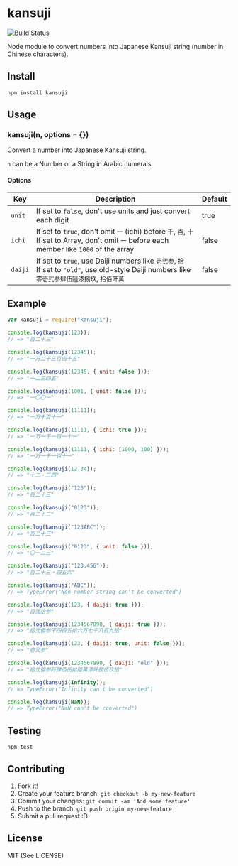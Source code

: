 # kansuji

[![Build Status](https://travis-ci.org/io-monad/kansuji.svg?branch=master)](https://travis-ci.org/io-monad/kansuji)

Node module to convert numbers into Japanese Kansuji string (number in Chinese characters).

## Install

    npm install kansuji

## Usage

### kansuji(n, options = {})

Convert a number into Japanese Kansuji string.

`n` can be a Number or a String in Arabic numerals.

#### Options

| Key     | Description | Default |
| ------- | ----------- | ------- |
| `unit`  | If set to `false`, don't use units and just convert each digit | true  |
| `ichi`  | If set to `true`, don't omit `一` (ichi) before `千`, `百`, `十`<br>If set to Array, don't omit `一` before each member like `1000` of the array | false |
| `daiji` | If set to `true`, use Daiji numbers like `壱弐参`, `拾`<br>If set to `"old"`, use old-style Daiji numbers like `零壱弐参肆伍陸漆捌玖`, `拾佰阡萬` | false |

## Example

```js
var kansuji = require("kansuji");

console.log(kansuji(123));
// => "百二十三"

console.log(kansuji(12345));
// => "一万二千三百四十五"

console.log(kansuji(12345, { unit: false }));
// => "一二三四五"

console.log(kansuji(1001, { unit: false }));
// => "一〇〇一"

console.log(kansuji(11111));
// => "一万千百十一"

console.log(kansuji(11111, { ichi: true }));
// => "一万一千一百一十一"

console.log(kansuji(11111, { ichi: [1000, 100] }));
// => "一万一千一百十一"

console.log(kansuji(12.34));
// => "十二・三四"

console.log(kansuji("123"));
// => "百二十三"

console.log(kansuji("0123"));
// => "百二十三"

console.log(kansuji("123ABC"));
// => "百二十三"

console.log(kansuji("0123", { unit: false }));
// => "〇一二三"

console.log(kansuji("123.456"));
// => "百二十三・四五六"

console.log(kansuji("ABC"));
// => TypeError("Non-number string can't be converted")

console.log(kansuji(123, { daiji: true }));
// => "百弐拾参"

console.log(kansuji(1234567890, { daiji: true }));
// => "拾弐億参千四百五拾六万七千八百九拾"

console.log(kansuji(123, { daiji: true, unit: false }));
// => "壱弐参"

console.log(kansuji(1234567890, { daiji: "old" }));
// => "拾弐億参阡肆佰伍拾陸萬漆阡捌佰玖拾"

console.log(kansuji(Infinity));
// => TypeError("Infinity can't be converted")

console.log(kansuji(NaN));
// => TypeError("NaN can't be converted")
```

## Testing

    npm test

## Contributing

1. Fork it!
2. Create your feature branch: `git checkout -b my-new-feature`
3. Commit your changes: `git commit -am 'Add some feature'`
4. Push to the branch: `git push origin my-new-feature`
5. Submit a pull request :D

## License

MIT (See LICENSE)
